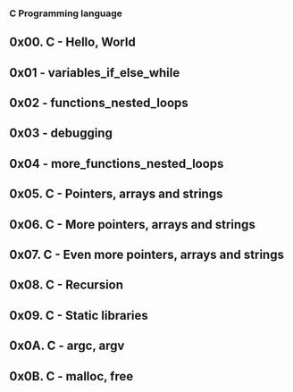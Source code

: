 ### C Programming language

## 0x00. C - Hello, World
## 0x01 - variables_if_else_while
## 0x02 - functions_nested_loops
## 0x03 - debugging
## 0x04 - more_functions_nested_loops
## 0x05. C - Pointers, arrays and strings
## 0x06. C - More pointers, arrays and strings
## 0x07. C - Even more pointers, arrays and strings
## 0x08. C - Recursion
## 0x09. C - Static libraries
## 0x0A. C - argc, argv
## 0x0B. C - malloc, free
